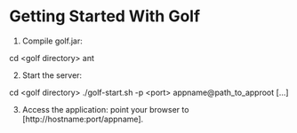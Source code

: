 Getting Started With Golf
=========================

1. Compile golf.jar:
        
 cd &lt;golf directory&gt;
 ant

2. Start the server:

 cd &lt;golf directory&gt;
 ./golf-start.sh -p &lt;port&gt; appname@path_to_approot [...] 

3. Access the application: point your browser to [http://hostname:port/appname].
